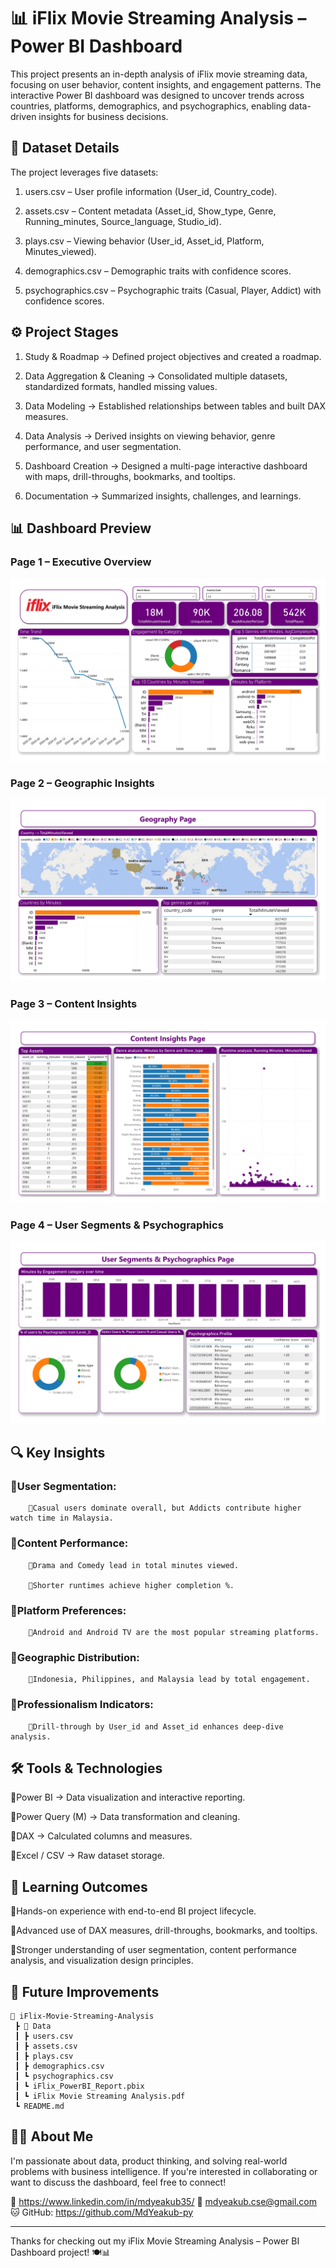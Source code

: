 # 📊 iFlix Movie Streaming Analysis – Power BI Dashboard

This project presents an in-depth analysis of iFlix movie streaming data, focusing on user behavior, content insights, and engagement patterns.
The interactive Power BI dashboard was designed to uncover trends across countries, platforms, demographics, and psychographics, enabling data-driven insights for business decisions.

## 📂 Dataset Details

The project leverages five datasets:

1. users.csv – User profile information (User_id, Country_code).

2. assets.csv – Content metadata (Asset_id, Show_type, Genre, Running_minutes, Source_language, Studio_id).

3. plays.csv – Viewing behavior (User_id, Asset_id, Platform, Minutes_viewed).

4. demographics.csv – Demographic traits with confidence scores.

5. psychographics.csv – Psychographic traits (Casual, Player, Addict) with confidence scores.

## ⚙️ Project Stages

1. Study & Roadmap → Defined project objectives and created a roadmap.

2. Data Aggregation & Cleaning → Consolidated multiple datasets, standardized formats, handled missing values.

3. Data Modeling → Established relationships between tables and built DAX measures.

4. Data Analysis → Derived insights on viewing behavior, genre performance, and user segmentation.

5. Dashboard Creation → Designed a multi-page interactive dashboard with maps, drill-throughs, bookmarks, and tooltips.

6. Documentation → Summarized insights, challenges, and learnings.


## 📊 Dashboard Preview  

### Page 1 – Executive Overview  
![Executive Overview](/image/page-1.jpg)  

### Page 2 – Geographic Insights 
![Content Insights](/image/page-2.jpg)  

### Page 3 – Content Insights  
![Geographic Insights](/image/page-3.jpg)  

### Page 4 – User Segments & Psychographics  
![User Segments](/image/page-4.jpg)  


## 🔍 Key Insights

### 🔹User Segmentation:

        🔹Casual users dominate overall, but Addicts contribute higher watch time in Malaysia.

### 🔹Content Performance:

        🔹Drama and Comedy lead in total minutes viewed.

        🔹Shorter runtimes achieve higher completion %.

### 🔹Platform Preferences:

        🔹Android and Android TV are the most popular streaming platforms.

### 🔹Geographic Distribution:

        🔹Indonesia, Philippines, and Malaysia lead by total engagement.

### 🔹Professionalism Indicators:

        🔹Drill-through by User_id and Asset_id enhances deep-dive analysis.


## 🛠️ Tools & Technologies
🔹Power BI → Data visualization and interactive reporting.

🔹Power Query (M) → Data transformation and cleaning.

🔹DAX → Calculated columns and measures.

🔹Excel / CSV → Raw dataset storage.

## 🎯 Learning Outcomes

🔹Hands-on experience with end-to-end BI project lifecycle.

🔹Advanced use of DAX measures, drill-throughs, bookmarks, and tooltips.

🔹Stronger understanding of user segmentation, content performance analysis, and visualization design principles.

##  🚀 Future Improvements

```text
📂 iFlix-Movie-Streaming-Analysis
 ┣ 📂 Data
 ┃ ┣ users.csv
 ┃ ┣ assets.csv
 ┃ ┣ plays.csv
 ┃ ┣ demographics.csv
 ┃ ┗ psychographics.csv
 ┃ ┗ iFlix_PowerBI_Report.pbix
 ┃ ┗ iFlix Movie Streaming Analysis.pdf
 ┗ README.md
```


## 🙋‍♂️ About Me

I'm passionate about data, product thinking, and solving real-world problems with business intelligence. If you're interested in collaborating or want to discuss the dashboard, feel free to connect!

🔗 https://www.linkedin.com/in/mdyeakub35/
📧 mdyeakub.cse@gmail.com
🐱 GitHub: https://github.com/MdYeakub-py

---

Thanks for checking out my iFlix Movie Streaming Analysis – Power BI Dashboard project! 🍽️📊

